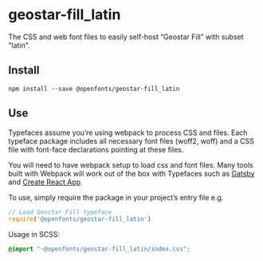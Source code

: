 
# geostar-fill_latin

The CSS and web font files to easily self-host “Geostar Fill” with subset "latin".

## Install

`npm install --save @openfonts/geostar-fill_latin`

## Use

Typefaces assume you’re using webpack to process CSS and files. Each typeface
package includes all necessary font files (woff2, woff) and a CSS file with
font-face declarations pointing at these files.

You will need to have webpack setup to load css and font files. Many tools built
with Webpack will work out of the box with Typefaces such as [Gatsby](https://github.com/gatsbyjs/gatsby)
and [Create React App](https://github.com/facebookincubator/create-react-app).

To use, simply require the package in your project’s entry file e.g.

```javascript
// Load Geostar Fill typeface
require('@openfonts/geostar-fill_latin')
```

Usage in SCSS:
```scss
@import "~@openfonts/geostar-fill_latin/index.css";
```
